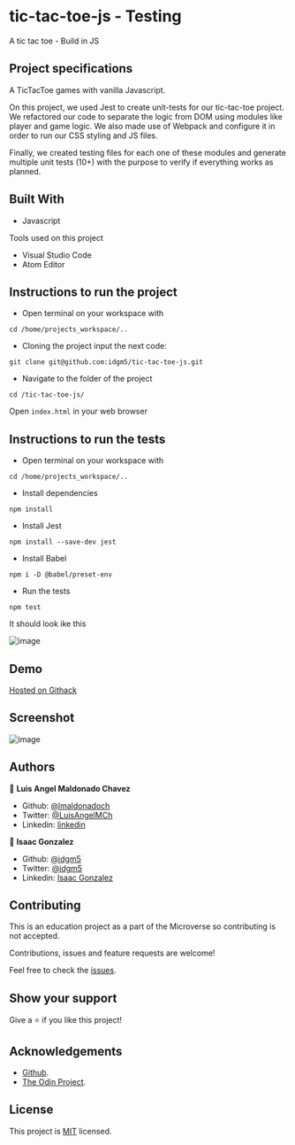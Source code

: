 # tic-tac-toe-js - Testing

A tic tac toe - Build in JS

## Project specifications

A TicTacToe games with vanilla Javascript.

On this project, we used Jest to create unit-tests for our tic-tac-toe project. We refactored our code to separate the logic from DOM using modules like player and game logic. We also made use of Webpack and configure it in order to run our CSS styling and JS files.

Finally, we created testing files for each one of these modules and generate multiple unit tests (10+) with the purpose to verify if everything works as planned.

## Built With

- Javascript

Tools used on this project

- Visual Studio Code
- Atom Editor

## Instructions to run the project

- Open terminal on your workspace with

```
cd /home/projects_workspace/..
```

- Cloning the project input the next code:

```
git clone git@github.com:idgm5/tic-tac-toe-js.git
```

- Navigate to the folder of the project

```
cd /tic-tac-toe-js/
```

Open `index.html` in your web browser

## Instructions to run the tests

- Open terminal on your workspace with

```
cd /home/projects_workspace/..
```

- Install dependencies

```
npm install
```

- Install Jest

```
npm install --save-dev jest
```

- Install Babel

```
npm i -D @babel/preset-env
```

- Run the tests

```
npm test
```

It should look ike this

![image](https://i.imgur.com/PaCbL9p.png)

## Demo

[Hosted on Githack ](https://rawcdn.githack.com/idgm5/tic-tac-toe-js/953754b3804a24871e36df33ae0c555ff44764d3/dist/index.html)

## Screenshot

![image](https://i.imgur.com/G92Hebf.png)

## Authors

👤 **Luis Angel Maldonado Chavez**

- Github: [@lmaldonadoch](https://github.com/lmaldonadoch)
- Twitter: [@LuisAngelMCh](https://twitter.com/LuisAngelMCh)
- Linkedin: [linkedin](https://www.linkedin.com/in/lmaldonadoch)

👤 **Isaac Gonzalez**

- Github: [@idgm5](https://github.com/idgm5)
- Twitter: [@idgm5](https://twitter.com/idgm5)
- Linkedin: [Isaac Gonzalez](https://www.linkedin.com/in/isaacmunguia)

## Contributing

This is an education project as a part of the Microverse so contributing is not accepted.

Contributions, issues and feature requests are welcome!

Feel free to check the [issues](https://github.com/enelesmai/enumerable-methods/issues).

## Show your support

Give a ⭐️ if you like this project!

## Acknowledgements

- [Github](http://github.com/).
- [The Odin Project](theodinproject.com/).

## License

This project is [MIT](lic.url) licensed.
